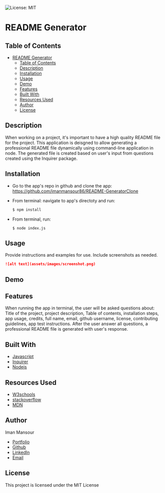 ![License: MIT](https://img.shields.io/badge/License-MIT-yellow.svg)

# README Generator

## Table of Contents

- [README Generator](#readme-generator)
  - [Table of Contents](#table-of-contents)
  - [Description](#description)
  - [Installation](#installation)
  - [Usage](#usage)
  - [Demo](#demo)
  - [Features](#features)
  - [Built With](#built-with)
  - [Resources Used](#resources-used)
  - [Author](#author)
  - [License](#license)

## Description

When working on a project, it's important to have a high quality README file for the project. This application is deisgned to allow generating a professional README file dynamically using command-line application in node. The generated file is created based on user's input from questions created using the Inquirer package.

## Installation

- Go to the app's repo in github and clone the app: https://github.com/imanmansour86/README-GeneratorClone
- From terminal: navigate to app's directoty and run:

  ```md
  $ npm install
  ```

- From terminal, run:

  ```
  $ node index.js
  ```

## Usage

Provide instructions and examples for use. Include screenshots as needed.

```md
![alt text](assets/images/screenshot.png)
```

## Demo

## Features

When running the app in terminal, the user will be asked questions about: Title of the project, project description, Table of contents, installation steps, app usage, credits, full name, email, github username, license, contributing guidelines, app test instructions. After the user answer all questions, a professional README file is generated with user's response.

## Built With

- [Javascript](https://developer.mozilla.org/en-US/docs/Web/JavaScript)
- [Inquirer](https://www.npmjs.com/package/inquirer)
- [Nodejs](https://nodejs.dev/learn/output-to-the-command-line-using-nodejs)

## Resources Used

- [W3schools](https://www.w3schools.com)
- [stackoverflow](https://stackoverflow.com)
- [MDN](https://developer.mozilla.org/en-US/docs/Web/CSS)

## Author

Iman Mansour

- [Portfolio](https://imanmansour86.github.io/new-portfolio/)
- [Github](https://github.com/imanmansour86)
- [LinkedIn](https://www.linkedin.com/in/iman-mansour-51391515/)
- [Email](mailto:imanmansour86@gmail.com)

## License

This project is licensed under the MIT License

